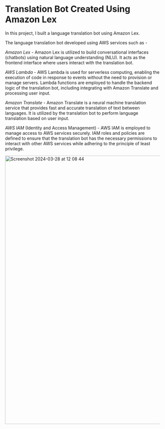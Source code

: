 # Translation Bot Created Using Amazon Lex

In this project, I built a language translation bot using Amazon Lex.

The language translation bot developed using AWS services such as - 


_Amazon Lex_ - Amazon Lex is utilized to build conversational interfaces (chatbots) using natural language understanding (NLU). It acts as the frontend interface where users interact with the translation bot.

_AWS Lambda_ - AWS Lambda is used for serverless computing, enabling the execution of code in response to events without the need to provision or manage servers. Lambda functions are employed to handle the backend logic of the translation bot, including integrating with Amazon Translate and processing user input.

_Amazon Translate_ -  Amazon Translate is a neural machine translation service that provides fast and accurate translation of text between languages. It is utilized by the translation bot to perform language translation based on user input.

_AWS IAM_ (Identity and Access Management) - AWS IAM is employed to manage access to AWS services securely. IAM roles and policies are defined to ensure that the translation bot has the necessary permissions to interact with other AWS services while adhering to the principle of least privilege.


<img width="873" alt="Screenshot 2024-03-28 at 12 08 44" src="https://github.com/mohsn13/Translation-Bot-Amazon-Lex/assets/157317409/635d4c44-3832-4c3d-a9c6-fb7fb534d666">
